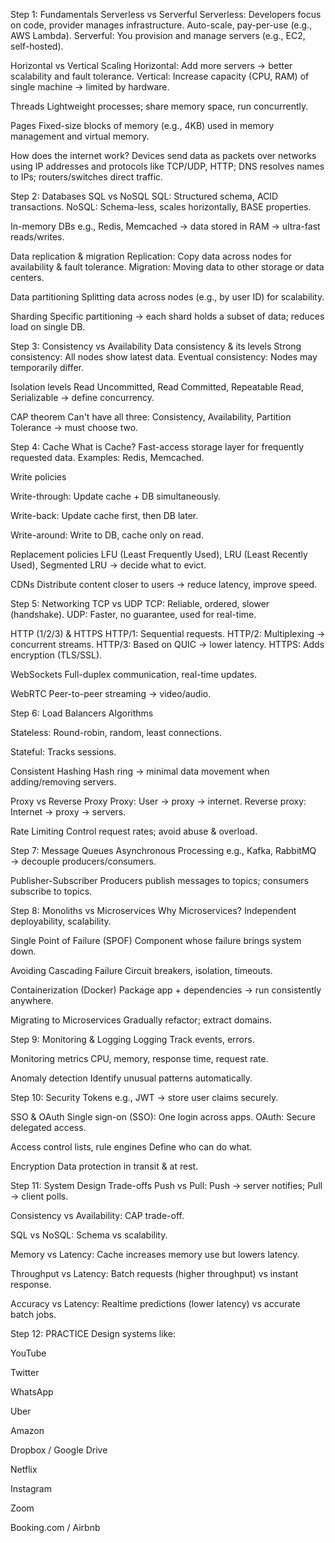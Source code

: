 Step 1: Fundamentals
Serverless vs Serverful
Serverless: Developers focus on code, provider manages infrastructure. Auto-scale, pay-per-use (e.g., AWS Lambda).
Serverful: You provision and manage servers (e.g., EC2, self-hosted).

Horizontal vs Vertical Scaling
Horizontal: Add more servers → better scalability and fault tolerance.
Vertical: Increase capacity (CPU, RAM) of single machine → limited by hardware.

Threads
Lightweight processes; share memory space, run concurrently.

Pages
Fixed-size blocks of memory (e.g., 4KB) used in memory management and virtual memory.

How does the internet work?
Devices send data as packets over networks using IP addresses and protocols like TCP/UDP, HTTP; DNS resolves names to IPs; routers/switches direct traffic.

Step 2: Databases
SQL vs NoSQL
SQL: Structured schema, ACID transactions.
NoSQL: Schema-less, scales horizontally, BASE properties.

In-memory DBs
e.g., Redis, Memcached → data stored in RAM → ultra-fast reads/writes.

Data replication & migration
Replication: Copy data across nodes for availability & fault tolerance.
Migration: Moving data to other storage or data centers.

Data partitioning
Splitting data across nodes (e.g., by user ID) for scalability.

Sharding
Specific partitioning → each shard holds a subset of data; reduces load on single DB.

Step 3: Consistency vs Availability
Data consistency & its levels
Strong consistency: All nodes show latest data.
Eventual consistency: Nodes may temporarily differ.

Isolation levels
Read Uncommitted, Read Committed, Repeatable Read, Serializable → define concurrency.

CAP theorem
Can't have all three: Consistency, Availability, Partition Tolerance → must choose two.

Step 4: Cache
What is Cache?
Fast-access storage layer for frequently requested data.
Examples: Redis, Memcached.

Write policies

Write-through: Update cache + DB simultaneously.

Write-back: Update cache first, then DB later.

Write-around: Write to DB, cache only on read.

Replacement policies
LFU (Least Frequently Used), LRU (Least Recently Used), Segmented LRU → decide what to evict.

CDNs
Distribute content closer to users → reduce latency, improve speed.

Step 5: Networking
TCP vs UDP
TCP: Reliable, ordered, slower (handshake).
UDP: Faster, no guarantee, used for real-time.

HTTP (1/2/3) & HTTPS
HTTP/1: Sequential requests.
HTTP/2: Multiplexing → concurrent streams.
HTTP/3: Based on QUIC → lower latency.
HTTPS: Adds encryption (TLS/SSL).

WebSockets
Full-duplex communication, real-time updates.

WebRTC
Peer-to-peer streaming → video/audio.

Step 6: Load Balancers
Algorithms

Stateless: Round-robin, random, least connections.

Stateful: Tracks sessions.

Consistent Hashing
Hash ring → minimal data movement when adding/removing servers.

Proxy vs Reverse Proxy
Proxy: User → proxy → internet.
Reverse proxy: Internet → proxy → servers.

Rate Limiting
Control request rates; avoid abuse & overload.

Step 7: Message Queues
Asynchronous Processing
e.g., Kafka, RabbitMQ → decouple producers/consumers.

Publisher-Subscriber
Producers publish messages to topics; consumers subscribe to topics.

Step 8: Monoliths vs Microservices
Why Microservices?
Independent deployability, scalability.

Single Point of Failure (SPOF)
Component whose failure brings system down.

Avoiding Cascading Failure
Circuit breakers, isolation, timeouts.

Containerization (Docker)
Package app + dependencies → run consistently anywhere.

Migrating to Microservices
Gradually refactor; extract domains.

Step 9: Monitoring & Logging
Logging
Track events, errors.

Monitoring metrics
CPU, memory, response time, request rate.

Anomaly detection
Identify unusual patterns automatically.

Step 10: Security
Tokens
e.g., JWT → store user claims securely.

SSO & OAuth
Single sign-on (SSO): One login across apps.
OAuth: Secure delegated access.

Access control lists, rule engines
Define who can do what.

Encryption
Data protection in transit & at rest.

Step 11: System Design Trade-offs
Push vs Pull: Push → server notifies; Pull → client polls.

Consistency vs Availability: CAP trade-off.

SQL vs NoSQL: Schema vs scalability.

Memory vs Latency: Cache increases memory use but lowers latency.

Throughput vs Latency: Batch requests (higher throughput) vs instant response.

Accuracy vs Latency: Realtime predictions (lower latency) vs accurate batch jobs.

Step 12: PRACTICE
Design systems like:

YouTube

Twitter

WhatsApp

Uber

Amazon

Dropbox / Google Drive

Netflix

Instagram

Zoom

Booking.com / Airbnb
